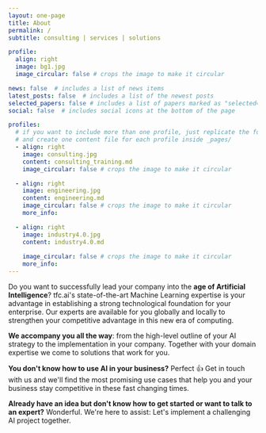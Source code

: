 ```yaml
---
layout: one-page
title: About
permalink: /
subtitle: consulting | services | solutions

profile:
  align: right
  image: bg1.jpg
  image_circular: false # crops the image to make it circular

news: false  # includes a list of news items
latest_posts: false  # includes a list of the newest posts
selected_papers: false # includes a list of papers marked as "selected={true}"
social: false  # includes social icons at the bottom of the page

profiles:
  # if you want to include more than one profile, just replicate the following block
  # and create one content file for each profile inside _pages/
  - align: right
    image: consulting.jpg
    content: consulting_training.md
    image_circular: false # crops the image to make it circular

  - align: right
    image: engineering.jpg
    content: engineering.md
    image_circular: false # crops the image to make it circular
    more_info: 

  - align: right
    image: industry4.0.jpg
    content: industry4.0.md
    
    image_circular: false # crops the image to make it circular
    more_info: 
---
```


Do you want to successfully lead your company into the **age of Artificial Intelligence**? tfc.ai's state-of-the-art Machine Learning expertise is your advantage in establishing a strong technological foundation for your enterprise. Our experts are available for you globally and locally to strengthen your competitive advantage in this new era of computing.

**We accompany you all the way**: from the high-level outline of your AI strategy to the implementation in your company. Together with your domain expertise we come to solutions that work for you.

**You don't know how to use AI in your business?** Perfect 👍 Get in touch with us and we'll find the most promising use cases that help you and your business stay competitive in these fast changing times.

**Already have an idea but don't know how to get started or want to talk to an expert?** Wonderful. We're here to assist: Let's implement a challenging AI project together.
